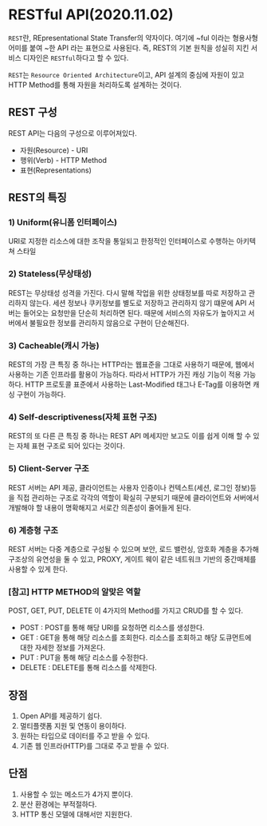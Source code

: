 # RESTful API(2020.11.02)

`REST`란, REpresentational State Transfer의 약자이다. 여기에 ~ful 이라는 형용사형 어미를 붙여 ~한 API 라는 표현으로 사용된다. 즉, REST의 기본 원칙을 성실히 지킨 서비스 디자인은 `RESTful`하다고 할 수 있다. 

`REST`는 `Resource Oriented Architecture`이고, API 설계의 중심에 자원이 있고 HTTP Method를 통해 자원을 처리하도록 설계하는 것이다. 

## REST 구성
REST API는 다음의 구성으로 이루어져있다.

- 자원(Resource) - URI
- 행위(Verb) - HTTP Method
- 표현(Representations)

## REST의 특징
### 1) Uniform(유니폼 인터페이스)
URI로 지정한 리소스에 대한 조작을 통일되고 한정적인 인터페이스로 수행하는 아키텍쳐 스타일

### 2) Stateless(무상태성)
REST는 무상태성 성격을 가진다. 다시 말해 작업을 위한 상태정보를 따로 저장하고 관리하지 않는다. 세션 정보나 쿠키정보를 별도로 저장하고 관리하지 않기 떄문에 API 서버는 들어오는 요청만을 단순히 처리하면 된다. 때문에 서비스의 자유도가 높아지고 서버에서 불필요한 정보를 관리하지 않음으로 구현이 단순해진다.

### 3) Cacheable(캐시 가능)
REST의 가장 큰 특징 중 하나는 HTTP라는 웹표준을 그대로 사용하기 때문에, 웹에서 사용하는 기존 인프라를 활용이 가능하다. 따라서 HTTP가 가진 캐싱 기능이 적용 가능하다. HTTP 프로토콜 표준에서 사용하는 Last-Modified 태그나 E-Tag를 이용하면 캐싱 구현이 가능하다. 

### 4) Self-descriptiveness(자체 표현 구조)
REST의 또 다른 큰 특징 중 하나는 REST API 메세지만 보고도 이를 쉽게 이해 할 수 있는 자체 표현 구조로 되어 있다는 것이다. 

### 5) Client-Server 구조
REST 서버는 API 제공, 클라이언트는 사용자 인증이나 컨텍스트(세션, 로그인 정보)등을 직접 관리하는 구조로 각각의 역할이 확실히 구분되기 때문에 클라이언트와 서버에서 개발해야 할 내용이 명확해지고 서로간 의존성이 줄어들게 된다. 

### 6) 계층형 구조
REST 서버는 다중 계층으로 구성될 수 있으며 보안, 로드 밸런싱, 암호화 계층을 추가해 구조상의 유연성을 둘 수 있고, PROXY, 게이트 웨이 같은 네트워크 기반의 중간매체를 사용할 수 있게 한다. 

### [참고] HTTP METHOD의 알맞은 역할
POST, GET, PUT, DELETE 이 4가지의 Method를 가지고 CRUD를 할 수 있다. 

- POST : POST를 통해 해당 URI를 요청하면 리소스를 생성한다. 
- GET : GET을 통해 해당 리소스를 조회한다. 리소스를 조회하고 해당 도큐먼트에 대한 자세한 정보를 가져온다.
- PUT : PUT을 통해 해당 리소스를 수정한다.
- DELETE : DELETE를 통해 리소스를 삭제한다. 


## 장점 
1. Open API를 제공하기 쉽다.
2. 멀티플랫폼 지원 및 연동이 용이하다.
3. 원하는 타입으로 데이터를 주고 받을 수 있다.
4. 기존 웹 인프라(HTTP)를 그대로 주고 받을 수 있다.

## 단점
1. 사용할 수 있는 메소드가 4가지 뿐이다.
2. 분산 환경에는 부적절하다. 
3. HTTP 통신 모델에 대해서만 지원한다. 











































